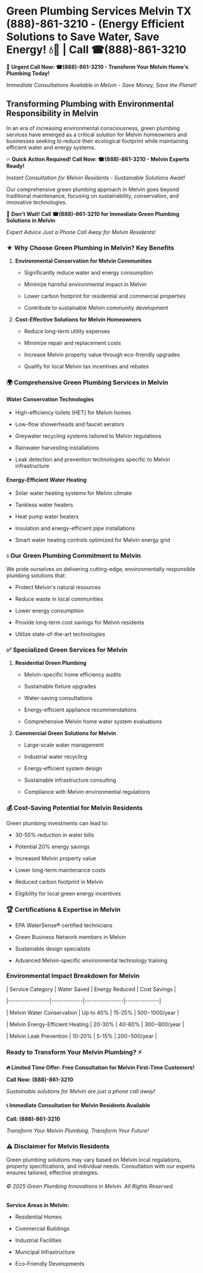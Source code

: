 # Green Plumbing Services Melvin TX (888)-861-3210 - (Energy Efficient Solutions to Save Water, Save Energy! 💧🌿 | Call ☎(888)-861-3210

🚨 **Urgent Call Now: ☎(888)-861-3210 - Transform Your Melvin Home's Plumbing Today!**
*Immediate Consultations Available in Melvin - Save Money, Save the Planet!*

## Transforming Plumbing with Environmental Responsibility in Melvin

In an era of increasing environmental consciousness, green plumbing services have emerged as a critical solution for Melvin homeowners and businesses seeking to reduce their ecological footprint while maintaining efficient water and energy systems. 

🔥 **Quick Action Required! Call Now: ☎(888)-861-3210 - Melvin Experts Ready!**
*Instant Consultation for Melvin Residents - Sustainable Solutions Await!*

Our comprehensive green plumbing approach in Melvin goes beyond traditional maintenance, focusing on sustainability, conservation, and innovative technologies.

🚨 **Don't Wait! Call ☎(888)-861-3210 for Immediate Green Plumbing Solutions in Melvin**
*Expert Advice Just a Phone Call Away for Melvin Residents!*

### ★ Why Choose Green Plumbing in Melvin? Key Benefits

1. **Environmental Conservation for Melvin Communities** 
   - Significantly reduce water and energy consumption
   - Minimize harmful environmental impact in Melvin
   - Lower carbon footprint for residential and commercial properties
   - Contribute to sustainable Melvin community development

2. **Cost-Effective Solutions for Melvin Homeowners** 
   - Reduce long-term utility expenses
   - Minimize repair and replacement costs
   - Increase Melvin property value through eco-friendly upgrades
   - Qualify for local Melvin tax incentives and rebates

### 🌍 Comprehensive Green Plumbing Services in Melvin

#### Water Conservation Technologies
- High-efficiency toilets (HET) for Melvin homes
- Low-flow showerheads and faucet aerators
- Greywater recycling systems tailored to Melvin regulations
- Rainwater harvesting installations
- Leak detection and prevention technologies specific to Melvin infrastructure

#### Energy-Efficient Water Heating
- Solar water heating systems for Melvin climate
- Tankless water heaters
- Heat pump water heaters
- Insulation and energy-efficient pipe installations
- Smart water heating controls optimized for Melvin energy grid

### 💧 Our Green Plumbing Commitment to Melvin

We pride ourselves on delivering cutting-edge, environmentally responsible plumbing solutions that:
- Protect Melvin's natural resources
- Reduce waste in local communities
- Lower energy consumption
- Provide long-term cost savings for Melvin residents
- Utilize state-of-the-art technologies

### ✅ Specialized Green Services for Melvin

1. **Residential Green Plumbing**
   - Melvin-specific home efficiency audits
   - Sustainable fixture upgrades
   - Water-saving consultations
   - Energy-efficient appliance recommendations
   - Comprehensive Melvin home water system evaluations

2. **Commercial Green Solutions for Melvin**
   - Large-scale water management
   - Industrial water recycling
   - Energy-efficient system design
   - Sustainable infrastructure consulting
   - Compliance with Melvin environmental regulations

### 💰 Cost-Saving Potential for Melvin Residents

Green plumbing investments can lead to:
- 30-50% reduction in water bills
- Potential 20% energy savings
- Increased Melvin property value
- Lower long-term maintenance costs
- Reduced carbon footprint in Melvin
- Eligibility for local green energy incentives

### 🏆 Certifications & Expertise in Melvin

- EPA WaterSense® certified technicians
- Green Business Network members in Melvin
- Sustainable design specialists
- Advanced Melvin-specific environmental technology training

### Environmental Impact Breakdown for Melvin

| Service Category | Water Saved | Energy Reduced | Cost Savings |
|-----------------|-------------|----------------|--------------|
| Melvin Water Conservation | Up to 40% | 15-25% | $500-$1000/year |
| Melvin Energy-Efficient Heating | 20-30% | 40-60% | $300-$800/year |
| Melvin Leak Prevention | 10-20% | 5-15% | $200-$500/year |

### Ready to Transform Your Melvin Plumbing? ⚡

**🔥 Limited Time Offer: Free Consultation for Melvin First-Time Customers!**

**Call Now: (888)-861-3210**
*Sustainable solutions for Melvin are just a phone call away!*

#### 📞 Immediate Consultation for Melvin Residents Available

**Call: (888)-861-3210**
*Transform Your Melvin Plumbing, Transform Your Future!*

### ⚠️ Disclaimer for Melvin Residents

Green plumbing solutions may vary based on Melvin local regulations, property specifications, and individual needs. Consultation with our experts ensures tailored, effective strategies.

###### © 2025 Green Plumbing Innovations in Melvin. All Rights Reserved.

**Service Areas in Melvin:** 
- Residential Homes
- Commercial Buildings
- Industrial Facilities
- Municipal Infrastructure
- Eco-Friendly Developments